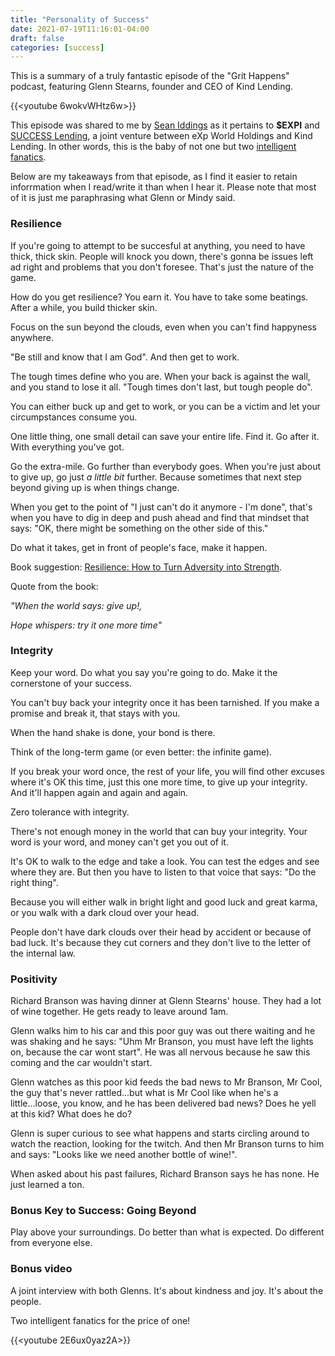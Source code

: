 ```yaml
---
title: "Personality of Success"
date: 2021-07-19T11:16:01-04:00
draft: false
categories: [success]
---
```


This is a summary of a truly fantastic episode of the "Grit Happens" podcast, featuring Glenn Stearns, founder and CEO of Kind Lending. 

{{<youtube 6wokvWHtz6w>}}

This episode was shared to me by [Sean Iddings](https://www.thewoodshedd.com/) as it pertains to **$EXPI** and [SUCCESS Lending](https://www.globenewswire.com/news-release/2021/07/15/2263870/0/en/eXp-World-Holdings-and-Kind-Lending-Unite-to-Launch-SUCCESS-Lending-LLC-a-New-Residential-Lending-Platform.html), a joint venture between eXp World Holdings and Kind Lending. In other words, this is the baby of not one but two [intelligent fanatics](https://www.amazon.ca/Intelligent-Fanatics-Project-Sustainable-Businesses-ebook/dp/B01HLCUA7M).

Below are my takeaways from that episode, as I find it easier to retain inforrmation when I read/write it than when I hear it. Please note that most of it is just me paraphrasing what Glenn or Mindy said.

### Resilience

If you're going to attempt to be succesful at anything, you need to have thick, thick skin. People will knock you down, there's gonna be issues left ad right and problems that you don't foresee. That's just the nature of the game.

How do you get resilience? You earn it. You have to take some beatings. After a while, you build thicker skin.

Focus on the sun beyond the clouds, even when you can't find happyness anywhere.

"Be still and know that I am God". And then get to work.

The tough times define who you are. When your back is against the wall, and you stand to lose it all. "Tough times don't last, but tough people do".

You can either buck up and get to work, or you can be a victim and let your circumpstances consume you.

One little thing, one small detail can save your entire life. Find it. Go after it. With everything you've got. 

Go the extra-mile. Go further than everybody goes. When you're just about to give up, go just _a little bit_ further. Because sometimes that next step beyond giving up is when things change.

When you get to the point of "I just can't do it anymore - I'm done", that's when you have to dig in deep and push ahead and find that mindset that says: "OK, there might be something on the other side of this."

Do what it takes, get in front of people's face, make it happen.

Book suggestion: [Resilience: How to Turn Adversity into Strength](https://www.amazon.com/Resilience-Turn-Adversity-into-Strength/dp/1786859661). 

Quote from the book:

_"When the world says: give up!,_

_Hope whispers: try it one more time"_

### Integrity

Keep your word. Do what you say you're going to do. Make it the cornerstone of your success.

You can't buy back your integrity once it has been tarnished. If you make a promise and break it, that stays with you.

When the hand shake is done, your bond is there.

Think of the long-term game (or even better: the infinite game).

If you break your word once, the rest of your life, you will find other excuses where it's OK this time, just this one more time, to give up your integrity. And it'll happen again and again and again.

Zero tolerance with integrity.

There's not enough money in the world that can buy your integrity. Your word is your word, and money can't get you out of it.

It's OK to walk to the edge and take a look. You can test the edges and see where they are. But then you have to listen to that voice that says: "Do the right thing". 

Because you will either walk in bright light and good luck and great karma, or you walk with a dark cloud over your head. 

People don't have dark clouds over their head by accident or because of bad luck. It's because they cut corners and they don't live to the letter of the internal law.

### Positivity

Richard Branson was having dinner at Glenn Stearns' house. They had a lot of wine together. He gets ready to leave around 1am.

Glenn walks him to his car and this poor guy was out there waiting and he was shaking and he says: "Uhm Mr Branson, you must have left the lights on, because the car wont start". He was all nervous because he saw this coming and the car wouldn't start. 

Glenn watches as this poor kid feeds the bad news to Mr Branson, Mr Cool, the guy that's never rattled...but what is Mr Cool like when he's a little...loose, you know, and he has been delivered bad news? Does he yell at this kid? What does he do? 

Glenn is super curious to see what happens and starts circling around to watch the reaction, looking for the twitch. And then Mr Branson turns to him and says: "Looks like we need another bottle of wine!".

When asked about his past failures, Richard Branson says he has none. He just learned a ton.

### Bonus Key to Success: Going Beyond

Play above your surroundings. Do better than what is expected. Do different from everyone else.

### Bonus video

A joint interview with both Glenns. It's about kindness and joy. It's about the people. 

Two intelligent fanatics for the price of one!

{{<youtube 2E6ux0yaz2A>}}



